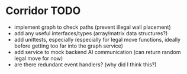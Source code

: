 # Corridor TODO
* implement graph to check paths (prevent illegal wall placement)
* add any useful interfaces/types (array/matrix data structures?)
* add unittests, especially (especially for legal move functions, ideally before getting too far into the graph service)
* add service to mock backend AI communication (can return random legal move for now)
* are there redundant event handlers? (why did I think this?)
